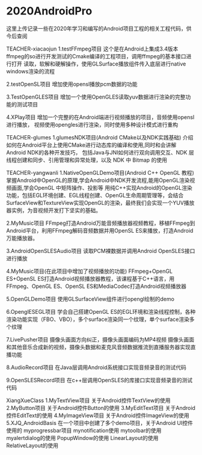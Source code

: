 # 2020AndroidPro
这里上传记录一些在2020年学习和编写的Android项目工程的相关工程代码，供今后查阅

TEACHER-xiacaojun
1.testFFmpeg项目
这个是在Android上集成3.4版本ffmpeg的so进行开发测试的Cmake编译的工程项目，调用ffmpeg的基本接口进行打开
读取，软解和硬解操作，使用GLSurface播放组件传入底层进行native windows渲染的流程

2.testOpenSL项目
增加使用opensl播放pcm数据的功能

3.TestOpenGLES项目
增加一个使用OpenGLES读取yuv数据进行渲染的完整功能的测试项目

4.XPlay项目
增加一个完整的在Android端进行视频播放的项目，音频使用opensl进行播放，
视频使用opengles进行渲染，同时使用多种设计模式进行重构

TEACHER-glumes
1.glumesNDK项目(Android CMake以及NDK实践基础)
介绍如何在Android平台上使用CMake进行动态库的编译和使用,同时和会讲解Android NDK的各种开发技巧，
包括Java与JNI如何进行双向调用交互、NDK 层线程创建和同步、引用管理和异常处理，以及 NDK 中 Bitmap 的使用

TEACHER-yangwanli
1.NativeOpenGLDemo项目(Android C++ OpenGL 教程)
掌握Android中OpenGL的原理,学会Android中NDK开发流程,能用OpenGL渲染视频画面,学会OpenGL 中矩阵操作、投影等
用纯C++实现Android的OpenGL渲染功能，包括EGL环境创建、EGL线程创建、OpenGL生命周期管理等，会结合SurfaceView和TextureView实现OpenGL的渲染，最终我们会实现一个YUV播放器实例，为音视频开发打下坚实的基础。

2.MyMusic项目
FFmpeg打造Android万能音频播放器视频教程，移植FFmpeg到Android平台，利用FFmpeg解码音频数据并用OpenSL ES来播放，打造Android万能播放器。

3.AndroidOpenSLESAudio项目
读取PCM裸数据并调用Android OpenSLES接口进行播放

4.MyMusic项目(在此项目中增加了视频播放的功能)
FFmpeg+OpenGL ES+OpenSL ES打造Android视频播放器教程，该课程基于C++语言，用FFmpeg、OpenGL ES、OpenSL ES和MediaCodec打造Android视频播放器

5.OpenGLDemo项目
使用GLSurfaceView组件进行opengl绘制的demo

6.OpenglESEGL项目
学会自己搭建OpenGL ES的EGL环境和渲染线程控制，各种渲染功能实现（FBO、VBO），多个surface渲染同一个纹理，单个surface渲染多个纹理

7.LivePusher项目
摄像头画面方向纠正，摄像头画面编码为MP4视频
摄像头画面和其他音乐合成新的视频，摄像头数据和麦克风音频数据推流到直播服务器实现直播功能

8.AudioRecord项目
在Java层调用Android系统接口实现音频录音的测试代码

9.OpenSLESRecord项目
在c++层调用OpenSLES的库接口实现音频录音的测试代码

XiangXueClass
1.MyTextView项目
关于Android控件TextView的使用
2.MyButton项目
关于Android控件Button的使用
3.MyEditText项目
关于Android控件EditText的使用
4.MyImageView项目
关于Android控件ImageView的使用
5.XJQ_AndroidBasis
在一个项目中创建了多个demo项目，关于Android UI控件使用的
myprogressbar项目
mynotification使用
mytoolbar的使用
myalertdialog的使用
PopupWindow的使用
LinearLayout的使用
RelativeLayout的使用